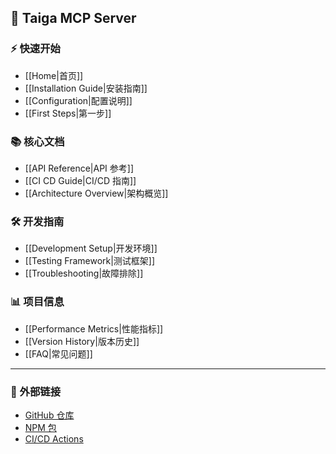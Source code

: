 ## 🚀 Taiga MCP Server

### ⚡ 快速开始
* [[Home|首页]]
* [[Installation Guide|安装指南]]
* [[Configuration|配置说明]]
* [[First Steps|第一步]]

### 📚 核心文档
* [[API Reference|API 参考]]
* [[CI CD Guide|CI/CD 指南]]
* [[Architecture Overview|架构概览]]

### 🛠️ 开发指南
* [[Development Setup|开发环境]]
* [[Testing Framework|测试框架]]
* [[Troubleshooting|故障排除]]

### 📊 项目信息
* [[Performance Metrics|性能指标]]
* [[Version History|版本历史]]
* [[FAQ|常见问题]]

---

### 🔗 外部链接
* [GitHub 仓库](https://github.com/greddy7574/taigaMcpServer)
* [NPM 包](https://www.npmjs.com/package/taiga-mcp-server)
* [CI/CD Actions](https://github.com/greddy7574/taigaMcpServer/actions)